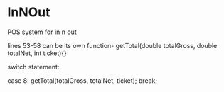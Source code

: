 # InNOut
POS system for in n out

lines 53-58 can be its own function- getTotal(double totalGross, double totalNet, int ticket){}


switch statement:


case 8: getTotal(totalGross, totalNet, ticket); break;


